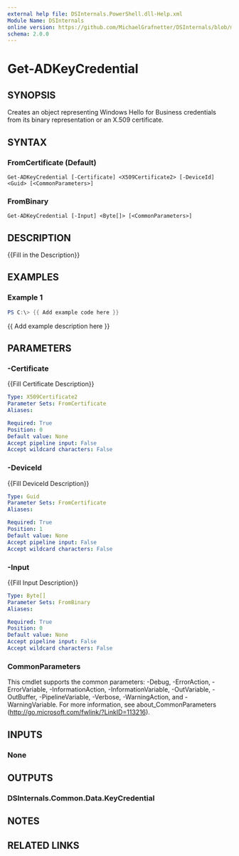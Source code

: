 ```yaml
---
external help file: DSInternals.PowerShell.dll-Help.xml
Module Name: DSInternals
online version: https://github.com/MichaelGrafnetter/DSInternals/blob/master/Documentation/PowerShell/Get-ADKeyCredential.md
schema: 2.0.0
---
```


# Get-ADKeyCredential

## SYNOPSIS
Creates an object representing Windows Hello for Business credentials from its binary representation or an X.509 certificate.

## SYNTAX

### FromCertificate (Default)
```
Get-ADKeyCredential [-Certificate] <X509Certificate2> [-DeviceId] <Guid> [<CommonParameters>]
```

### FromBinary
```
Get-ADKeyCredential [-Input] <Byte[]> [<CommonParameters>]
```

## DESCRIPTION
{{Fill in the Description}}

## EXAMPLES

### Example 1
```powershell
PS C:\> {{ Add example code here }}
```

{{ Add example description here }}

## PARAMETERS

### -Certificate
{{Fill Certificate Description}}

```yaml
Type: X509Certificate2
Parameter Sets: FromCertificate
Aliases:

Required: True
Position: 0
Default value: None
Accept pipeline input: False
Accept wildcard characters: False
```

### -DeviceId
{{Fill DeviceId Description}}

```yaml
Type: Guid
Parameter Sets: FromCertificate
Aliases:

Required: True
Position: 1
Default value: None
Accept pipeline input: False
Accept wildcard characters: False
```

### -Input
{{Fill Input Description}}

```yaml
Type: Byte[]
Parameter Sets: FromBinary
Aliases:

Required: True
Position: 0
Default value: None
Accept pipeline input: False
Accept wildcard characters: False
```

### CommonParameters
This cmdlet supports the common parameters: -Debug, -ErrorAction, -ErrorVariable, -InformationAction, -InformationVariable, -OutVariable, -OutBuffer, -PipelineVariable, -Verbose, -WarningAction, and -WarningVariable. For more information, see about_CommonParameters (http://go.microsoft.com/fwlink/?LinkID=113216).

## INPUTS

### None
## OUTPUTS

### DSInternals.Common.Data.KeyCredential
## NOTES

## RELATED LINKS
